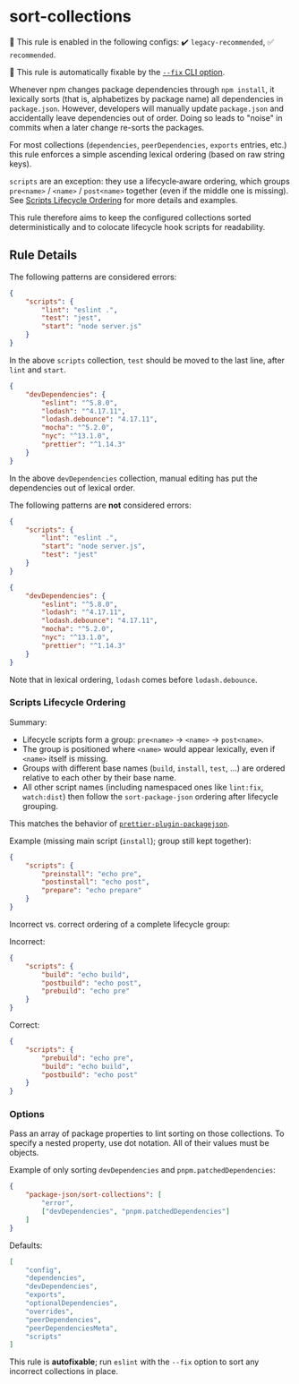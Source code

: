 # sort-collections

💼 This rule is enabled in the following configs: ✔️ `legacy-recommended`, ✅ `recommended`.

🔧 This rule is automatically fixable by the [`--fix` CLI option](https://eslint.org/docs/latest/user-guide/command-line-interface#--fix).

<!-- end auto-generated rule header -->

Whenever npm changes package dependencies through `npm install`, it lexically sorts (that is, alphabetizes by package name) all dependencies in `package.json`.
However, developers will manually update `package.json` and accidentally leave dependencies out of order.
Doing so leads to "noise" in commits when a later change re-sorts the packages.

For most collections (`dependencies`, `peerDependencies`, `exports` entries, etc.) this rule enforces a simple ascending lexical ordering (based on raw string keys).

`scripts` are an exception: they use a lifecycle‑aware ordering, which groups `pre<name>` / `<name>` / `post<name>` together (even if the middle one is missing).
See [Scripts Lifecycle Ordering](#scripts-lifecycle-ordering) for more details and examples.

This rule therefore aims to keep the configured collections sorted deterministically and to colocate lifecycle hook scripts for readability.

## Rule Details

The following patterns are considered errors:

<!-- eslint-disable jsonc/sort-keys -->

```json
{
	"scripts": {
		"lint": "eslint .",
		"test": "jest",
		"start": "node server.js"
	}
}
```

<!-- eslint-enable jsonc/sort-keys -->

In the above `scripts` collection, `test` should be moved to the last line, after `lint` and `start`.

```json
{
	"devDependencies": {
		"eslint": "^5.8.0",
		"lodash": "^4.17.11",
		"lodash.debounce": "4.17.11",
		"mocha": "^5.2.0",
		"nyc": "^13.1.0",
		"prettier": "^1.14.3"
	}
}
```

In the above `devDependencies` collection, manual editing has put the dependencies out of lexical order.

The following patterns are **not** considered errors:

```json
{
	"scripts": {
		"lint": "eslint .",
		"start": "node server.js",
		"test": "jest"
	}
}
```

```json
{
	"devDependencies": {
		"eslint": "^5.8.0",
		"lodash": "^4.17.11",
		"lodash.debounce": "4.17.11",
		"mocha": "^5.2.0",
		"nyc": "^13.1.0",
		"prettier": "^1.14.3"
	}
}
```

Note that in lexical ordering, `lodash` comes before `lodash.debounce`.

### Scripts Lifecycle Ordering

Summary:

- Lifecycle scripts form a group: `pre<name>` → `<name>` → `post<name>`.
- The group is positioned where `<name>` would appear lexically, even if `<name>` itself is missing.
- Groups with different base names (`build`, `install`, `test`, ...) are ordered relative to each other by their base name.
- All other script names (including namespaced ones like `lint:fix`, `watch:dist`) then follow the `sort-package-json` ordering after lifecycle grouping.

This matches the behavior of [`prettier-plugin-packagejson`](https://github.com/matzkoh/prettier-plugin-packagejson).

Example (missing main script (`install`); group still kept together):

```json
{
	"scripts": {
		"preinstall": "echo pre",
		"postinstall": "echo post",
		"prepare": "echo prepare"
	}
}
```

Incorrect vs. correct ordering of a complete lifecycle group:

Incorrect:

```json
{
	"scripts": {
		"build": "echo build",
		"postbuild": "echo post",
		"prebuild": "echo pre"
	}
}
```

Correct:

```json
{
	"scripts": {
		"prebuild": "echo pre",
		"build": "echo build",
		"postbuild": "echo post"
	}
}
```

### Options

Pass an array of package properties to lint sorting on those collections.
To specify a nested property, use dot notation.
All of their values must be objects.

Example of only sorting `devDependencies` and `pnpm.patchedDependencies`:

```json
{
	"package-json/sort-collections": [
		"error",
		["devDependencies", "pnpm.patchedDependencies"]
	]
}
```

Defaults:

```json
[
	"config",
	"dependencies",
	"devDependencies",
	"exports",
	"optionalDependencies",
	"overrides",
	"peerDependencies",
	"peerDependenciesMeta",
	"scripts"
]
```

This rule is **autofixable**; run `eslint` with the `--fix` option to sort any incorrect collections in place.
